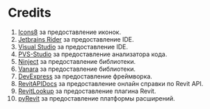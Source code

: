 # Credits

1. [Icons8](https://icons8.com/) за предоставление иконок.
2. [Jetbrains Rider](https://www.jetbrains.com/rider) за предоставление IDE.
2. [Visual Studio](https://visualstudio.microsoft.com/vs/) за предоставление IDE.
3. [PVS-Studio](https://pvs-studio.com/en/pvs-studio/) за предоставление анализатора кода.
3. [Ninject](https://github.com/ninject/Ninject) за предоставление библиотеки.
4. [Vanara](https://github.com/dahall/vanara) за предоставление библиотеки.
5. [DevExpress](https://www.devexpress.com/) за предоставление фреймворка.
6. [RevitAPIDocs](https://www.revitapidocs.com/) за предоставление онлайн справки по Revit API.
7. [RevitLookup](https://github.com/jeremytammik/RevitLookup) за предоставление плагина Revit.
8. [pyRevit](https://github.com/eirannejad/pyRevit) за предоставление платформы расширений.